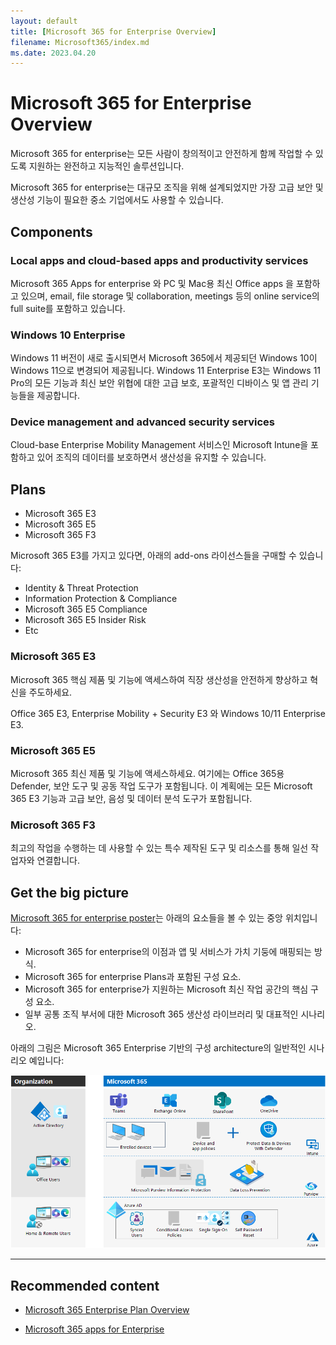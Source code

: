 ```yaml
---
layout: default
title: [Microsoft 365 for Enterprise Overview]
filename: Microsoft365/index.md
ms.date: 2023.04.20
---
```


# Microsoft 365 for Enterprise Overview

Microsoft 365 for enterprise는 모든 사람이 창의적이고 안전하게 함께 작업할 수 있도록 지원하는 완전하고 지능적인 솔루션입니다.

Microsoft 365 for enterprise는 대규모 조직을 위해 설계되었지만 가장 고급 보안 및 생산성 기능이 필요한 중소 기업에서도 사용할 수 있습니다.

## Components

### Local apps and cloud-based apps and productivity services

Microsoft 365 Apps for enterprise 와 PC 및 Mac용 최신 Office apps 을 포함하고 있으며, email, file storage 및 collaboration, meetings 등의 online service의 full suite를 포함하고 있습니다.

### Windows 10 Enterprise

Windows 11 버전이 새로 출시되면서 Microsoft 365에서 제공되던 Windows 10이 Windows 11으로 변경되어 제공됩니다. Windows 11 Enterprise E3는 Windows 11 Pro의 모든 기능과 최신 보안 위협에 대한 고급 보호, 포괄적인 디바이스 및 앱 관리 기능들을 제공합니다.

### Device management and advanced security services

Cloud-base Enterprise Mobility Management 서비스인 Microsoft Intune을 포함하고 있어 조직의 데이터를 보호하면서 생산성을 유지할 수 있습니다.

## Plans

- Microsoft 365 E3
- Microsoft 365 E5
- Microsoft 365 F3

Microsoft 365 E3를 가지고 있다면, 아래의 add-ons 라이선스들을 구매할 수 있습니다:

- Identity & Threat Protection
- Information Protection & Compliance
- Microsoft 365 E5 Compliance
- Microsoft 365 E5 Insider Risk
- Etc

### Microsoft 365 E3

Microsoft 365 핵심 제품 및 기능에 액세스하여 직장 생산성을 안전하게 향상하고 혁신을 주도하세요.

Office 365 E3, Enterprise Mobility + Security E3 와 Windows 10/11 Enterprise E3.

### Microsoft 365 E5

Microsoft 365 최신 제품 및 기능에 액세스하세요. 여기에는 Office 365용 Defender, 보안 도구 및 공동 작업 도구가 포함됩니다. 이 계획에는 모든 Microsoft 365 E3 기능과 고급 보안, 음성 및 데이터 분석 도구가 포함됩니다.

### Microsoft 365 F3

최고의 작업을 수행하는 데 사용할 수 있는 특수 제작된 도구 및 리소스를 통해 일선 작업자와 연결합니다.

## Get the big picture

[Microsoft 365 for enterprise poster](https://github.com/MicrosoftDocs/microsoft-365-docs/raw/public/microsoft-365/downloads/Microsoft365Enterprise.pdf)는 아래의 요소들을 볼 수 있는 중앙 위치입니다:

- Microsoft 365 for enterprise의 이점과 앱 및 서비스가 가치 기둥에 매핑되는 방식.
- Microsoft 365 for enterprise Plans과 포함된 구성 요소.
- Microsoft 365 for enterprise가 지원하는 Microsoft 최신 작업 공간의 핵심 구성 요소.
- 일부 공통 조직 부서에 대한 Microsoft 365 생산성 라이브러리 및 대표적인 시나리오.

아래의 그림은 Microsoft 365 Enterprise 기반의 구성 architecture의 일반적인 시나리오 예입니다: 

![m365-general-scenarios-01](images/m365-general-scenarios-01.png)

---

## Recommended content

- [Microsoft 365 Enterprise Plan Overview](/Overview/Microsoft-365-Enterprise-Plan-Overview)

- [Microsoft 365 apps for Enterprise](Microsoft-365-apps-for-enterpise)
